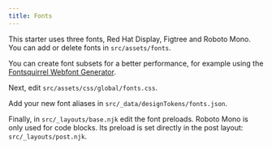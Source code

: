 ```yaml
---
title: Fonts
---
```


This starter uses three fonts, Red Hat Display, Figtree and Roboto Mono. You can add or delete fonts in `src/assets/fonts`.

You can create font subsets for a better performance, for example using the [Fontsquirrel Webfont Generator](https://www.fontsquirrel.com/tools/webfont-generator).

Next, edit `src/assets/css/global/fonts.css`.

Add your new font aliases in `src/_data/designTokens/fonts.json`.

Finally, in `src/_layouts/base.njk` edit the font preloads. Roboto Mono is only used for code blocks. Its preload is set directly in the post layout: `src/_layouts/post.njk`.
